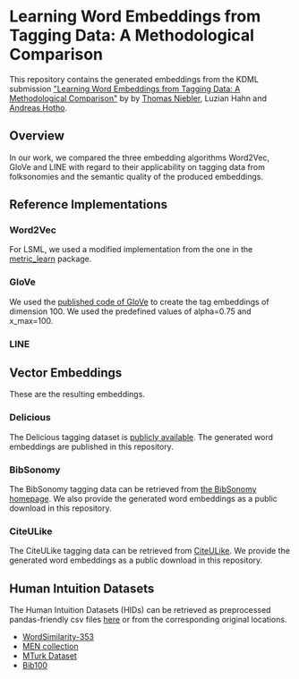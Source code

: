 # Learning Word Embeddings from Tagging Data: A Methodological Comparison

This repository contains the generated embeddings from the KDML submission ["Learning Word Embeddings from Tagging Data: A Methodological Comparison"](nolink)
by
by
[Thomas Niebler](http://www.dmir.uni-wuerzburg.de/staff/niebler),
Luzian Hahn and
[Andreas Hotho](http://www.dmir.uni-wuerzburg.de/staff/hotho).

## Overview
In our work, we compared the three embedding algorithms Word2Vec, GloVe and LINE with regard to their applicability
on tagging data from folksonomies and the semantic quality of the produced embeddings.

## Reference Implementations
### Word2Vec
For LSML, we used a modified implementation from the one in the [metric_learn](https://github.com/all-umass/metric-learn) package.

### GloVe
We used the [published code of GloVe](https://nlp.stanford.edu/projects/glove/) to create the tag embeddings of
dimension 100. We used the predefined values of alpha=0.75 and x_max=100.

### LINE


## Vector Embeddings
These are the resulting embeddings.

### Delicious
The Delicious tagging dataset is [publicly available](http://www.zubiaga.org/datasets/socialbm0311).
The generated word embeddings are published in this repository. 

### BibSonomy
The BibSonomy tagging data can be retrieved from [the BibSonomy homepage](https://www.kde.cs.uni-kassel.de/bibsonomy/dumps/).
We also provide the generated word embeddings as a public download in this repository. 

### CiteULike
The CiteULike tagging data can be retrieved from [CiteULike](http://www.citeulike.org/faq/data.adp).
We provide the generated word embeddings as a public download in this repository.

## Human Intuition Datasets
The Human Intuition Datasets (HIDs) can be retrieved as preprocessed pandas-friendly csv files 
[here](http://www.thomas-niebler.de/dataset-collection-for-evaluating-semantic-relatedness/)
or from the corresponding original locations.
* [WordSimilarity-353](http://www.cs.technion.ac.il/~gabr/resources/data/wordsim353/wordsim353.html)
* [MEN collection](https://staff.fnwi.uva.nl/e.bruni/MEN)
* [MTurk Dataset](http://www.kiraradinsky.com/Datasets.html)
* [Bib100](http://dmir.org/datasets/bib100/)


